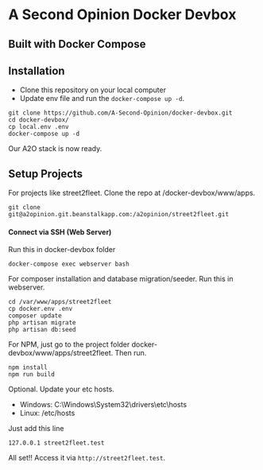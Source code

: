 # A Second Opinion Docker Devbox
## Built with Docker Compose

## Installation

- Clone this repository on your local computer
- Update env file and run the `docker-compose up -d`.

```shell
git clone https://github.com/A-Second-Opinion/docker-devbox.git
cd docker-devbox/
cp local.env .env
docker-compose up -d
```

Our A2O stack is now ready.




## Setup Projects

For projects like street2fleet.
Clone the repo at /docker-devbox/www/apps.
```shell
git clone git@a2opinion.git.beanstalkapp.com:/a2opinion/street2fleet.git
```

#### Connect via SSH (Web Server)

Run this in docker-devbox folder
```shell
docker-compose exec webserver bash
```

For composer installation and database migration/seeder.
Run this in webserver.
```shell
cd /var/www/apps/street2fleet
cp docker.env .env
composer update
php artisan migrate
php artisan db:seed
```

For NPM, just go to the project folder docker-devbox/www/apps/street2fleet.
Then run.
```shell
npm install
npm run build
```

Optional. Update your etc hosts.
- Windows: C:\Windows\System32\drivers\etc\hosts
- Linux: /etc/hosts

Just add this line
```shell
127.0.0.1 street2fleet.test
```


All set!! Access it via `http://street2fleet.test`.

